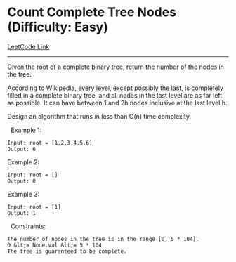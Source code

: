 # Count Complete Tree Nodes (Difficulty: Easy)

[LeetCode Link](https://leetcode.com/problems/count-complete-tree-nodes/)

---

Given the root of a complete binary tree, return the number of the nodes in the tree.

According to Wikipedia, every level, except possibly the last, is completely filled in a complete binary tree, and all nodes in the last level are as far left as possible. It can have between 1 and 2h nodes inclusive at the last level h.

Design an algorithm that runs in less than&nbsp;O(n)&nbsp;time complexity.

&nbsp;
Example 1:

```
Input: root = [1,2,3,4,5,6]
Output: 6
```

Example 2:

```
Input: root = []
Output: 0
```

Example 3:

```
Input: root = [1]
Output: 1
```

&nbsp;
Constraints:


	The number of nodes in the tree is in the range [0, 5 * 104].
	0 &lt;= Node.val &lt;= 5 * 104
	The tree is guaranteed to be complete.


